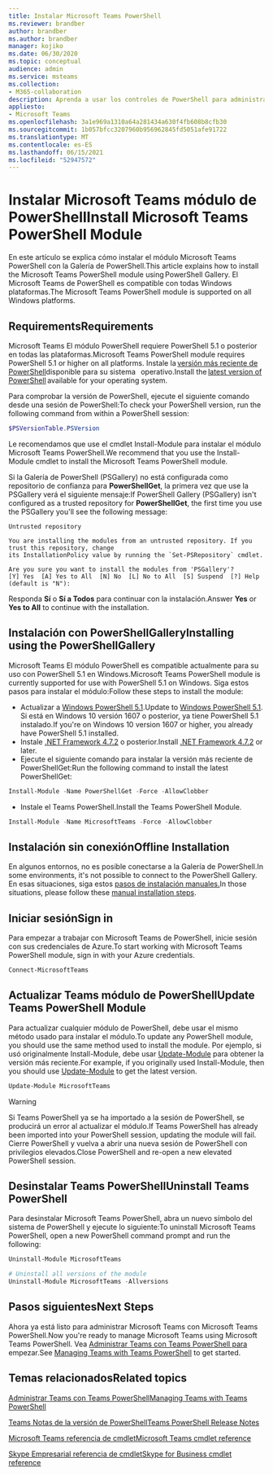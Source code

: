 ```yaml
---
title: Instalar Microsoft Teams PowerShell
ms.reviewer: brandber
author: brandber
ms.author: brandber
manager: kojiko
ms.date: 06/30/2020
ms.topic: conceptual
audience: admin
ms.service: msteams
ms.collection:
- M365-collaboration
description: Aprenda a usar los controles de PowerShell para administrar Microsoft Teams.
appliesto:
- Microsoft Teams
ms.openlocfilehash: 3a1e969a1310a64a281434a630f4fb608b8cfb30
ms.sourcegitcommit: 1b057bfcc3207960b956962845fd5051afe91722
ms.translationtype: MT
ms.contentlocale: es-ES
ms.lasthandoff: 06/15/2021
ms.locfileid: "52947572"
---
```

# <a name="install-microsoft-teams-powershell-module"></a><span data-ttu-id="1c148-103">Instalar Microsoft Teams módulo de PowerShell</span><span class="sxs-lookup"><span data-stu-id="1c148-103">Install Microsoft Teams PowerShell Module</span></span>

<span data-ttu-id="1c148-104">En este artículo se explica cómo instalar el módulo Microsoft Teams PowerShell con la Galería de PowerShell.</span><span class="sxs-lookup"><span data-stu-id="1c148-104">This article explains how to install the Microsoft Teams PowerShell module using PowerShell Gallery.</span></span> <span data-ttu-id="1c148-105">El Microsoft Teams de PowerShell es compatible con todas Windows plataformas.</span><span class="sxs-lookup"><span data-stu-id="1c148-105">The Microsoft Teams PowerShell module is supported on all Windows platforms.</span></span> 

## <a name="requirements"></a><span data-ttu-id="1c148-106">Requirements</span><span class="sxs-lookup"><span data-stu-id="1c148-106">Requirements</span></span>

<span data-ttu-id="1c148-107">Microsoft Teams El módulo PowerShell requiere PowerShell 5.1 o posterior en todas las plataformas.</span><span class="sxs-lookup"><span data-stu-id="1c148-107">Microsoft Teams PowerShell module requires PowerShell 5.1 or higher on all platforms.</span></span> <span data-ttu-id="1c148-108">Instale la [versión más reciente de PowerShell](/powershell/scripting/install/installing-powershell)disponible para su sistema   operativo.</span><span class="sxs-lookup"><span data-stu-id="1c148-108">Install the [latest version of PowerShell](/powershell/scripting/install/installing-powershell) available for your operating system.</span></span> 

<span data-ttu-id="1c148-109">Para comprobar la versión de PowerShell, ejecute el siguiente comando desde una sesión de PowerShell:</span><span class="sxs-lookup"><span data-stu-id="1c148-109">To check your PowerShell version, run the following command from within a PowerShell session:</span></span> 

```powershell
$PSVersionTable.PSVersion 
```
<span data-ttu-id="1c148-110">Le recomendamos que use el cmdlet Install-Module para instalar el módulo Microsoft Teams PowerShell.</span><span class="sxs-lookup"><span data-stu-id="1c148-110">We recommend that you use the  Install-Module cmdlet to install the Microsoft Teams PowerShell module.</span></span> 
 
<span data-ttu-id="1c148-111">Si la Galería de PowerShell (PSGallery) no está configurada como repositorio de confianza para **PowerShellGet**, la primera vez que use la PSGallery verá el siguiente mensaje:</span><span class="sxs-lookup"><span data-stu-id="1c148-111">If PowerShell Gallery (PSGallery) isn't configured as a trusted repository for **PowerShellGet**, the first time you use the PSGallery you'll see the following message:</span></span>

```console
Untrusted repository

You are installing the modules from an untrusted repository. If you trust this repository, change
its InstallationPolicy value by running the `Set-PSRepository` cmdlet.

Are you sure you want to install the modules from 'PSGallery'?
[Y] Yes  [A] Yes to All  [N] No  [L] No to All  [S] Suspend  [?] Help (default is "N"):
```

<span data-ttu-id="1c148-112">Responda **Sí** o **Sí a Todos** para continuar con la instalación.</span><span class="sxs-lookup"><span data-stu-id="1c148-112">Answer **Yes** or **Yes to All** to continue with the installation.</span></span>

## <a name="installing-using-the-powershellgallery"></a><span data-ttu-id="1c148-113">Instalación con PowerShellGallery</span><span class="sxs-lookup"><span data-stu-id="1c148-113">Installing using the PowerShellGallery</span></span>

<span data-ttu-id="1c148-114">Microsoft Teams El módulo PowerShell es compatible actualmente para su uso con PowerShell 5.1 en Windows.</span><span class="sxs-lookup"><span data-stu-id="1c148-114">Microsoft Teams PowerShell module is currently supported for use with PowerShell 5.1 on Windows.</span></span> <span data-ttu-id="1c148-115">Siga estos pasos para instalar el módulo:</span><span class="sxs-lookup"><span data-stu-id="1c148-115">Follow these steps to install the module:</span></span> 

- <span data-ttu-id="1c148-116">Actualizar a [Windows PowerShell 5.1](/powershell/scripting/windows-powershell/install/installing-windows-powershell#upgrading-existing-windows-powershell).</span><span class="sxs-lookup"><span data-stu-id="1c148-116">Update to [Windows PowerShell 5.1](/powershell/scripting/windows-powershell/install/installing-windows-powershell#upgrading-existing-windows-powershell).</span></span> <span data-ttu-id="1c148-117">Si está en Windows 10 versión 1607 o posterior, ya tiene PowerShell 5.1 instalado.</span><span class="sxs-lookup"><span data-stu-id="1c148-117">If you're on Windows 10 version 1607 or higher, you already have PowerShell 5.1 installed.</span></span> 
- <span data-ttu-id="1c148-118">Instale [.NET Framework 4.7.2](/dotnet/framework/install) o posterior.</span><span class="sxs-lookup"><span data-stu-id="1c148-118">Install [.NET Framework 4.7.2](/dotnet/framework/install) or later.</span></span> 
- <span data-ttu-id="1c148-119">Ejecute el siguiente comando para instalar la versión más reciente de PowerShellGet:</span><span class="sxs-lookup"><span data-stu-id="1c148-119">Run the following command to install the latest PowerShellGet:</span></span>
 
```powershell
Install-Module -Name PowerShellGet -Force -AllowClobber
```
- <span data-ttu-id="1c148-120">Instale el Teams PowerShell.</span><span class="sxs-lookup"><span data-stu-id="1c148-120">Install the Teams PowerShell Module.</span></span>

```powershell
Install-Module -Name MicrosoftTeams -Force -AllowClobber
```

## <a name="offline-installation"></a><span data-ttu-id="1c148-121">Instalación sin conexión</span><span class="sxs-lookup"><span data-stu-id="1c148-121">Offline Installation</span></span> 

<span data-ttu-id="1c148-122">En algunos entornos, no es posible conectarse a la Galería de PowerShell.</span><span class="sxs-lookup"><span data-stu-id="1c148-122">In some environments, it's not possible to connect to the PowerShell Gallery.</span></span> <span data-ttu-id="1c148-123">En esas situaciones, siga estos [pasos de instalación manuales.](https://aka.ms/psgallery-manualdownload)</span><span class="sxs-lookup"><span data-stu-id="1c148-123">In those situations, please follow these [manual installation steps](https://aka.ms/psgallery-manualdownload).</span></span>  

## <a name="sign-in"></a><span data-ttu-id="1c148-124">Iniciar sesión</span><span class="sxs-lookup"><span data-stu-id="1c148-124">Sign in</span></span>

<span data-ttu-id="1c148-125">Para empezar a trabajar con Microsoft Teams de PowerShell, inicie sesión con sus credenciales de Azure.</span><span class="sxs-lookup"><span data-stu-id="1c148-125">To start working with Microsoft Teams PowerShell module, sign in with your Azure credentials.</span></span>

```PowerShell
Connect-MicrosoftTeams 
``` 

## <a name="update-teams-powershell-module"></a><span data-ttu-id="1c148-126">Actualizar Teams módulo de PowerShell</span><span class="sxs-lookup"><span data-stu-id="1c148-126">Update Teams PowerShell Module</span></span>

<span data-ttu-id="1c148-127">Para actualizar cualquier módulo de PowerShell, debe usar el mismo método usado para instalar el módulo.</span><span class="sxs-lookup"><span data-stu-id="1c148-127">To update any PowerShell module, you should use the same method used to install the module.</span></span> <span data-ttu-id="1c148-128">Por ejemplo, si usó originalmente Install-Module, debe usar [Update-Module](/powershell/module/powershellget/update-module) para obtener la versión más reciente.</span><span class="sxs-lookup"><span data-stu-id="1c148-128">For example, if you originally used Install-Module, then you should use [Update-Module](/powershell/module/powershellget/update-module) to get the latest version.</span></span>  

```powershell
Update-Module MicrosoftTeams
```

> [!WARNING]
> <span data-ttu-id="1c148-129">Si Teams PowerShell ya se ha importado a la sesión de PowerShell, se producirá un error al actualizar el módulo.</span><span class="sxs-lookup"><span data-stu-id="1c148-129">If Teams PowerShell has already been imported into your PowerShell session, updating the module will fail.</span></span> <span data-ttu-id="1c148-130">Cierre PowerShell y vuelva a abrir una nueva sesión de PowerShell con privilegios elevados.</span><span class="sxs-lookup"><span data-stu-id="1c148-130">Close PowerShell and re-open a new elevated PowerShell session.</span></span>


## <a name="uninstall-teams-powershell"></a><span data-ttu-id="1c148-131">Desinstalar Teams PowerShell</span><span class="sxs-lookup"><span data-stu-id="1c148-131">Uninstall Teams PowerShell</span></span>

<span data-ttu-id="1c148-132">Para desinstalar Microsoft Teams PowerShell, abra un nuevo símbolo del sistema de PowerShell y ejecute lo siguiente:</span><span class="sxs-lookup"><span data-stu-id="1c148-132">To uninstall Microsoft Teams PowerShell, open a new PowerShell command prompt and run the following:</span></span> 

```powershell
Uninstall-Module MicrosoftTeams

# Uninstall all versions of the module
Uninstall-Module MicrosoftTeams -Allversions 
```

## <a name="next-steps"></a><span data-ttu-id="1c148-133">Pasos siguientes</span><span class="sxs-lookup"><span data-stu-id="1c148-133">Next Steps</span></span> 

<span data-ttu-id="1c148-134">Ahora ya está listo para administrar Microsoft Teams con Microsoft Teams PowerShell.</span><span class="sxs-lookup"><span data-stu-id="1c148-134">Now you're ready to manage Microsoft Teams using Microsoft Teams PowerShell.</span></span> <span data-ttu-id="1c148-135">Vea [Administrar Teams con Teams PowerShell para](teams-powershell-managing-teams.md) empezar.</span><span class="sxs-lookup"><span data-stu-id="1c148-135">See [Managing Teams with Teams PowerShell](teams-powershell-managing-teams.md) to get started.</span></span> 

## <a name="related-topics"></a><span data-ttu-id="1c148-136">Temas relacionados</span><span class="sxs-lookup"><span data-stu-id="1c148-136">Related topics</span></span>

[<span data-ttu-id="1c148-137">Administrar Teams con Teams PowerShell</span><span class="sxs-lookup"><span data-stu-id="1c148-137">Managing Teams with Teams PowerShell</span></span>](teams-powershell-managing-teams.md)

[<span data-ttu-id="1c148-138">Teams Notas de la versión de PowerShell</span><span class="sxs-lookup"><span data-stu-id="1c148-138">Teams PowerShell Release Notes</span></span>](teams-powershell-release-notes.md)

[<span data-ttu-id="1c148-139">Microsoft Teams referencia de cmdlet</span><span class="sxs-lookup"><span data-stu-id="1c148-139">Microsoft Teams cmdlet reference</span></span>](/powershell/teams/?view=teams-ps)

[<span data-ttu-id="1c148-140">Skype Empresarial referencia de cmdlet</span><span class="sxs-lookup"><span data-stu-id="1c148-140">Skype for Business cmdlet reference</span></span>](/powershell/skype/intro?view=skype-ps)
